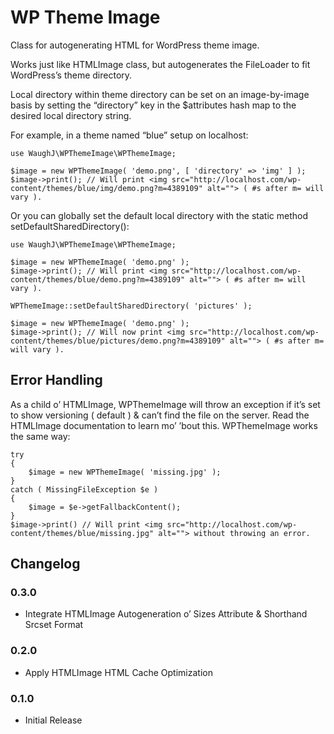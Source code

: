 WP Theme Image
=========================

Class for autogenerating HTML for WordPress theme image.

Works just like HTMLImage class, but autogenerates the FileLoader to fit WordPress’s theme directory.

Local directory within theme directory can be set on an image-by-image basis by setting the “directory” key in the $attributes hash map to the desired local directory string.

For example, in a theme named “blue” setup on localhost:

    use WaughJ\WPThemeImage\WPThemeImage;

    $image = new WPThemeImage( 'demo.png', [ 'directory' => 'img' ] );
    $image->print(); // Will print <img src="http://localhost.com/wp-content/themes/blue/img/demo.png?m=4389109" alt=""> ( #s after m= will vary ).

Or you can globally set the default local directory with the static method setDefaultSharedDirectory():

    use WaughJ\WPThemeImage\WPThemeImage;

    $image = new WPThemeImage( 'demo.png' );
    $image->print(); // Will print <img src="http://localhost.com/wp-content/themes/blue/demo.png?m=4389109" alt=""> ( #s after m= will vary ).

    WPThemeImage::setDefaultSharedDirectory( 'pictures' );

    $image = new WPThemeImage( 'demo.png' );
    $image->print(); // Will now print <img src="http://localhost.com/wp-content/themes/blue/pictures/demo.png?m=4389109" alt=""> ( #s after m= will vary ).

## Error Handling

As a child o’ HTMLImage, WPThemeImage will throw an exception if it’s set to show versioning ( default ) & can’t find the file on the server. Read the HTMLImage documentation to learn mo’ ’bout this. WPThemeImage works the same way:

    try
    {
    	$image = new WPThemeImage( 'missing.jpg' );
    }
    catch ( MissingFileException $e )
    {
    	$image = $e->getFallbackContent();
    }
    $image->print() // Will print <img src="http://localhost.com/wp-content/themes/blue/missing.jpg" alt=""> without throwing an error.

## Changelog

### 0.3.0
* Integrate HTMLImage Autogeneration o’ Sizes Attribute & Shorthand Srcset Format

### 0.2.0
* Apply HTMLImage HTML Cache Optimization

### 0.1.0
* Initial Release
